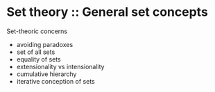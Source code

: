 # Set theory :: General set concepts



Set-theoric concerns
- avoiding paradoxes
- set of all sets
- equality of sets
- extensionality vs intensionality
- cumulative hierarchy
- iterative conception of sets
